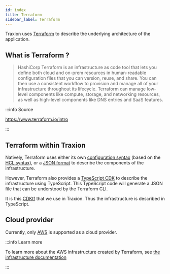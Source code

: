 ```yaml
---
id: index
title: Terraform
sidebar_label: Terraform
---
```


Traxion uses [Terraform](https://www.terraform.io/) to describe the underlying architecture of the application.

## What is Terraform ?

> HashiCorp Terraform is an infrastructure as code tool that lets you define both cloud and on-prem resources
> in human-readable configuration files that you can version, reuse, and share. You can then use a consistent
> workflow to provision and manage all of your infrastructure throughout its lifecycle. Terraform can manage
> low-level components like compute, storage, and networking resources, as well as high-level components like
> DNS entries and SaaS features.


:::info Source

https://www.terraform.io/intro

:::

## Terraform within Traxion

Natively, Terraform uses either its own [configuration syntax](https://www.terraform.io/language/syntax) (based on the [HCL syntax](https://github.com/hashicorp/hcl/blob/main/hclsyntax/spec.md)),
or a [JSON format](https://www.terraform.io/language/syntax/json) to describe the components of the infrastructure.

However, Terraform also provides a [TypeScript CDK](https://learn.hashicorp.com/tutorials/terraform/cdktf-build?in=terraform/cdktf) to describe the infrastructure using TypeScript.
This TypeScript code will generate a JSON file that can be understood by the Terraform CLI.

It is this [CDKtf](https://learn.hashicorp.com/tutorials/terraform/cdktf-build?in=terraform/cdktf) that we use in Traxion. Thus the infrastructure is described in TypeScript.


## Cloud provider

Currently, only [AWS](https://aws.amazon.com/) is supported as a cloud provider.

:::info Learn more

To learn more about the AWS infrastructure created by Terraform, see [the infrastructure documentation](/docs/how-to/infrastructure)

:::
